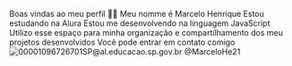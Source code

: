 Boas vindas ao meu perfil 💙💙
Meu nomme é Marcelo Henrique
Estou estudando na Alura
Estou me desenvolvendo na linguagem JavaScript
Utilizo esse espaço para minha organização e compartilhamento dos meu projetos desenvolvidos
Você pode entrar em contato comigo 
![00001096726701SP@al.educacao.sp.gov.br
](link)
@MarceloHe21
